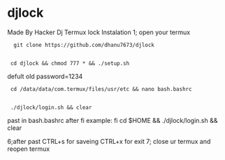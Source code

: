 # djlock
Made By Hacker Dj 
 Termux lock
Instalation
1; open your termux 



      git clone https://github.com/dhanu7673/djlock


     cd djlock && chmod 777 * && ./setup.sh


defult old password=1234


     cd /data/data/com.termux/files/usr/etc && nano bash.bashrc


     ./djlock/login.sh && clear  

 past in bash.bashrc after fi 
example: fi
         cd $HOME && ./djlock/login.sh && clear
         
6;after past CTRL+s for saveing
             CTRL+x for exit 
7; close ur termux and reopen termux

